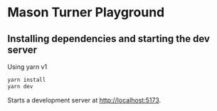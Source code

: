 # Mason Turner Playground

## Installing dependencies and starting the dev server

Using yarn v1

```bash
yarn install
yarn dev
```

Starts a development server at [http://localhost:5173](http://localhost:5173).